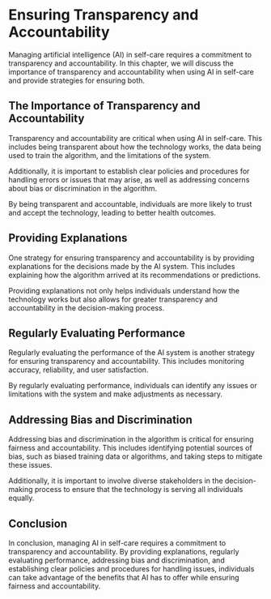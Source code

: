Ensuring Transparency and Accountability
=============================================================================

Managing artificial intelligence (AI) in self-care requires a commitment to transparency and accountability. In this chapter, we will discuss the importance of transparency and accountability when using AI in self-care and provide strategies for ensuring both.

The Importance of Transparency and Accountability
-------------------------------------------------

Transparency and accountability are critical when using AI in self-care. This includes being transparent about how the technology works, the data being used to train the algorithm, and the limitations of the system.

Additionally, it is important to establish clear policies and procedures for handling errors or issues that may arise, as well as addressing concerns about bias or discrimination in the algorithm.

By being transparent and accountable, individuals are more likely to trust and accept the technology, leading to better health outcomes.

Providing Explanations
----------------------

One strategy for ensuring transparency and accountability is by providing explanations for the decisions made by the AI system. This includes explaining how the algorithm arrived at its recommendations or predictions.

Providing explanations not only helps individuals understand how the technology works but also allows for greater transparency and accountability in the decision-making process.

Regularly Evaluating Performance
--------------------------------

Regularly evaluating the performance of the AI system is another strategy for ensuring transparency and accountability. This includes monitoring accuracy, reliability, and user satisfaction.

By regularly evaluating performance, individuals can identify any issues or limitations with the system and make adjustments as necessary.

Addressing Bias and Discrimination
----------------------------------

Addressing bias and discrimination in the algorithm is critical for ensuring fairness and accountability. This includes identifying potential sources of bias, such as biased training data or algorithms, and taking steps to mitigate these issues.

Additionally, it is important to involve diverse stakeholders in the decision-making process to ensure that the technology is serving all individuals equally.

Conclusion
----------

In conclusion, managing AI in self-care requires a commitment to transparency and accountability. By providing explanations, regularly evaluating performance, addressing bias and discrimination, and establishing clear policies and procedures for handling issues, individuals can take advantage of the benefits that AI has to offer while ensuring fairness and accountability.
